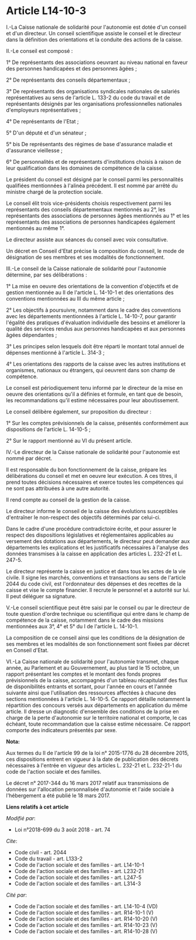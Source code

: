 # Article L14-10-3

I.-La Caisse nationale de solidarité pour l'autonomie est dotée d'un conseil et d'un directeur. Un conseil scientifique
assiste le conseil et le directeur dans la définition des orientations et la conduite des actions de la caisse.

II.-Le conseil est composé :

1° De représentants des associations oeuvrant au niveau national en faveur des personnes handicapées et des personnes âgées ;

2° De représentants des conseils départementaux ;

3° De représentants des organisations syndicales nationales de salariés représentatives au sens de l'article L. 133-2 du code
du travail et de représentants désignés par les organisations professionnelles nationales d'employeurs représentatives ;

4° De représentants de l'Etat ;

5° D'un député et d'un sénateur ;

5° bis De représentants des régimes de base d'assurance maladie et d'assurance vieillesse ;

6° De personnalités et de représentants d'institutions choisis à raison de leur qualification dans les domaines de compétence
de la caisse.

Le président du conseil est désigné par le conseil parmi les personnalités qualifiées mentionnées à l'alinéa précédent. Il
est nommé par arrêté du ministre chargé de la protection sociale.

Le conseil élit trois vice-présidents choisis respectivement parmi les représentants des conseils départementaux mentionnés
au 2°, les représentants des associations de personnes âgées mentionnés au 1° et les représentants des associations de
personnes handicapées également mentionnés au même 1°.

Le directeur assiste aux séances du conseil avec voix consultative.

Un décret en Conseil d'Etat précise la composition du conseil, le mode de désignation de ses membres et ses modalités de
fonctionnement.

III.-Le conseil de la Caisse nationale de solidarité pour l'autonomie détermine, par ses délibérations :

1° La mise en oeuvre des orientations de la convention d'objectifs et de gestion mentionnée au II de l'article L. 14-10-1 et
des orientations des conventions mentionnées au III du même article ;

2° Les objectifs à poursuivre, notamment dans le cadre des conventions avec les départements mentionnées à l'article L.
14-10-7, pour garantir l'égalité des pratiques d'évaluation individuelle des besoins et améliorer la qualité des services
rendus aux personnes handicapées et aux personnes âgées dépendantes ;

3° Les principes selon lesquels doit être réparti le montant total annuel de dépenses mentionné à l'article L. 314-3 ;

4° Les orientations des rapports de la caisse avec les autres institutions et organismes, nationaux ou étrangers, qui
oeuvrent dans son champ de compétence.

Le conseil est périodiquement tenu informé par le directeur de la mise en oeuvre des orientations qu'il a définies et
formule, en tant que de besoin, les recommandations qu'il estime nécessaires pour leur aboutissement.

Le conseil délibère également, sur proposition du directeur :

1° Sur les comptes prévisionnels de la caisse, présentés conformément aux dispositions de l'article L. 14-10-5 ;

2° Sur le rapport mentionné au VI du présent article.

IV.-Le directeur de la Caisse nationale de solidarité pour l'autonomie est nommé par décret.

Il est responsable du bon fonctionnement de la caisse, prépare les délibérations du conseil et met en oeuvre leur exécution.
A ces titres, il prend toutes décisions nécessaires et exerce toutes les compétences qui ne sont pas attribuées à une autre
autorité.

Il rend compte au conseil de la gestion de la caisse.

Le directeur informe le conseil de la caisse des évolutions susceptibles d'entraîner le non-respect des objectifs déterminés
par celui-ci.

Dans le cadre d'une procédure contradictoire écrite, et pour assurer le respect des dispositions législatives et
réglementaires applicables au versement des dotations aux départements, le directeur peut demander aux départements les
explications et les justificatifs nécessaires à l'analyse des données transmises à la caisse en application des articles L.
232-21 et L. 247-5.

Le directeur représente la caisse en justice et dans tous les actes de la vie civile. Il signe les marchés, conventions et
transactions au sens de l'article 2044 du code civil, est l'ordonnateur des dépenses et des recettes de la caisse et vise le
compte financier. Il recrute le personnel et a autorité sur lui. Il peut déléguer sa signature.

V.-Le conseil scientifique peut être saisi par le conseil ou par le directeur de toute question d'ordre technique ou
scientifique qui entre dans le champ de compétence de la caisse, notamment dans le cadre des missions mentionnées aux 3°, 4°
et 5° du I de l'article L. 14-10-1.

La composition de ce conseil ainsi que les conditions de la désignation de ses membres et les modalités de son fonctionnement
sont fixées par décret en Conseil d'Etat.

VI.-La Caisse nationale de solidarité pour l'autonomie transmet, chaque année, au Parlement et au Gouvernement, au plus tard
le 15 octobre, un rapport présentant les comptes et le montant des fonds propres prévisionnels de la caisse, accompagnés d'un
tableau récapitulatif des flux de disponibilités entrants et sortant, pour l'année en cours et l'année suivante ainsi que
l'utilisation des ressources affectées à chacune des sections mentionnées à l'article L. 14-10-5. Ce rapport détaille
notamment la répartition des concours versés aux départements en application du même article. Il dresse un diagnostic
d'ensemble des conditions de la prise en charge de la perte d'autonomie sur le territoire national et comporte, le cas
échéant, toute recommandation que la caisse estime nécessaire. Ce rapport comporte des indicateurs présentés par sexe.

**Nota:**

Aux termes du II de l'article 99 de la loi n° 2015-1776 du 28 décembre 2015, ces dispositions entrent en vigueur à la date de
publication des décrets nécessaires à l'entrée en vigueur des articles L. 232-21 et L. 232-21-1 du code de l'action sociale
et des familles.

Le décret n° 2017-344 du 16 mars 2017 relatif aux transmissions de données sur l'allocation personnalisée d'autonomie et
l'aide sociale à l'hébergement a été publié le 18 mars 2017.

**Liens relatifs à cet article**

_Modifié par_:

  - Loi n°2018-699 du 3 août 2018 - art. 74

_Cite_:

  - Code civil - art. 2044
  - Code du travail - art. L133-2
  - Code de l'action sociale et des familles - art. L14-10-1
  - Code de l'action sociale et des familles - art. L232-21
  - Code de l'action sociale et des familles - art. L247-5
  - Code de l'action sociale et des familles - art. L314-3

_Cité par_:

  - Code de l'action sociale et des familles - art. L14-10-4 (VD)
  - Code de l'action sociale et des familles - art. R14-10-1 (V)
  - Code de l'action sociale et des familles - art. R14-10-20 (V)
  - Code de l'action sociale et des familles - art. R14-10-23 (V)
  - Code de l'action sociale et des familles - art. R14-10-28 (V)
